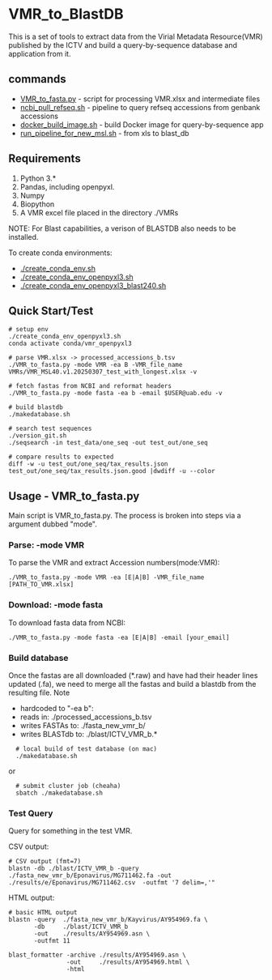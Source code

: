 <h1>VMR_to_BlastDB</h1>

This is a set of tools to extract data from the Virial Metadata Resource(VMR) published by the ICTV and build a	query-by-sequence database and application from it.

<h2>commands</h2>

 * [VMR_to_fasta.py](./VMR_to_fasta.py) - script for	processing VMR.xlsx and intermediate files
 * [ncbi_pull_refseq.sh](./ncbi_pull_refseq.sh) - pipeline to query refseq accessions from genbank accessions
 * [docker_build_image.sh](./docker_build_image.sh) - build Docker	image for query-by-sequence app
 * [run_pipeline_for_new_msl.sh](./run_pipeline_for_new_msl.sh) - from xls to blast_db

<h2>Requirements</h2>

1. Python 3.*
2. Pandas, including openpyxl. 
3. Numpy
4. Biopython
5. A VMR excel file placed in the directory ./VMRs

NOTE: For Blast capabilities, a verison of BLASTDB also needs to be installed. 

To create conda environments:
   * [./create_conda_env.sh](./create_conda_env.sh)
   * [./create_conda_env_openpyxl3.sh](./create_conda_env_openpyxl3.sh)
   * [./create_conda_env_openpyxl3_blast240.sh](./create_conda_env_openpyxl3_blast240.sh)

<h2>Quick Start/Test</h2>

```
# setup env
./create_conda_env_openpyxl3.sh
conda activate conda/vmr_openpyxl3

# parse VMR.xlsx -> processed_accessions_b.tsv
./VMR_to_fasta.py -mode VMR -ea B -VMR_file_name VMRs/VMR_MSL40.v1.20250307_test_with_longest.xlsx -v

# fetch fastas from NCBI and reformat headers
./VMR_to_fasta.py -mode fasta -ea b -email $USER@uab.edu -v

# build blastdb
./makedatabase.sh

# search test sequences
./version_git.sh
./seqsearch -in test_data/one_seq -out test_out/one_seq

# compare results to expected
diff -w -u test_out/one_seq/tax_results.json test_out/one_seq/tax_results.json.good |dwdiff -u --color
```

<h2>Usage - VMR_to_fasta.py</h3>

  Main script is VMR_to_fasta.py. The process is broken into steps via a argument dubbed "mode". 

<h3>Parse: -mode VMR</h3>

  To parse the VMR and extract Accession numbers(mode:VMR):
  
    ./VMR_to_fasta.py -mode VMR -ea [E|A|B] -VMR_file_name [PATH_TO_VMR.xlsx]
  
<h3>Download: -mode fasta</h3>

  To download fasta data from NCBI:
  
    ./VMR_to_fasta.py -mode fasta -ea [E|A|B] -email [your_email]
    
<h3>Build database</h3>

  Once the fastas are all downloaded (*.raw) and have had their header lines updated (.fa), we need to merge all the fastas and build a blastdb from the resulting file. Note
   * hardcoded to "-ea b":
   * reads in:          ./processed_accessions_b.tsv
   * writes FASTAs to:  ./fasta_new_vmr_b/
   * writes BLASTdb to: ./blast/ICTV_VMR_b.*

```
  # local build of test database (on mac)
  ./makedatabase.sh
```
or
```
  # submit cluster job (cheaha)
  sbatch ./makedatabase.sh
```

<h3>Test Query</h3>

Query for something in the test VMR.

CSV output: 
```
# CSV output (fmt=7)
blastn -db ./blast/ICTV_VMR_b -query ./fasta_new_vmr_b/Eponavirus/MG711462.fa -out ./results/e/Eponavirus/MG711462.csv  -outfmt '7 delim=,'"
```

HTML output: 
```
# basic HTML output
blastn -query  ./fasta_new_vmr_b/Kayvirus/AY954969.fa \
       -db     ./blast/ICTV_VMR_b
       -out    ./results/AY954969.asn \
       -outfmt 11

blast_formatter -archive ./results/AY954969.asn \
                -out     ./results/AY954969.html \
                -html
```
